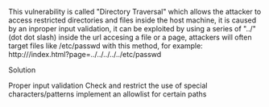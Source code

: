 This vulnerability is called "Directory Traversal" which allows the attacker to access restricted directories and files inside the host machine, it is caused by an inproper input validation, it can be exploited by using a series of "../" (dot dot slash) inside the url accesing a file or a page, attackers will often target files like /etc/passwd with this method, for example: http://<URL>/index.html?page=../../../../../etc/passwd

Solution

Proper input validation
Check and restrict the use of special characters/patterns
implement an allowlist for certain paths